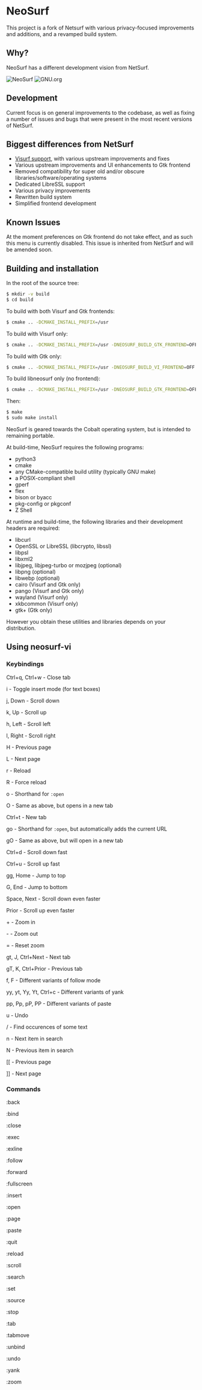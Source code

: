 # NeoSurf

This project is a fork of Netsurf with various privacy-focused improvements and additions, and a revamped build system.

## Why?
NeoSurf has a different development vision from NetSurf.

![NeoSurf](img/scr1.png?raw=true "NeoSurf Homepage")
![GNU.org](img/scr2.png?raw=true "GNU.org")

## Development
Current focus is on general improvements to the codebase, as well as fixing a number of issues and bugs that were present in the most recent versions of NetSurf.

## Biggest differences from NetSurf
* [Visurf support](https://sr.ht/~sircmpwn/visurf/), with various upstream improvements and fixes
* Various upstream improvements and UI enhancements to Gtk frontend
* Removed compatibility for super old and/or obscure libraries/software/operating systems
* Dedicated LibreSSL support
* Various privacy improvements
* Rewritten build system
* Simplified frontend development

## Known Issues
At the moment preferences on Gtk frontend do not take effect, and as such this menu is currently disabled. This issue is inherited from NetSurf and will be amended soon.

## Building and installation
In the root of the source tree:
```sh
$ mkdir -v build
$ cd build
```

To build with both Visurf and Gtk frontends:
```sh
$ cmake .. -DCMAKE_INSTALL_PREFIX=/usr
```
To build with Visurf only:
```sh
$ cmake .. -DCMAKE_INSTALL_PREFIX=/usr -DNEOSURF_BUILD_GTK_FRONTEND=OFF
```
To build with Gtk only:
```sh
$ cmake .. -DCMAKE_INSTALL_PREFIX=/usr -DNEOSURF_BUILD_VI_FRONTEND=OFF
```
To build libneosurf only (no frontend):
```sh
$ cmake .. -DCMAKE_INSTALL_PREFIX=/usr -DNEOSURF_BUILD_GTK_FRONTEND=OFF -DNEOSURF_BUILD_VI_FRONTEND=OFF
```

Then:
```sh
$ make
$ sudo make install
```

NeoSurf is geared towards the Cobalt operating system, but is intended to remaining portable.

At build-time, NeoSurf requires the following programs:
* python3
* cmake
* any CMake-compatible build utility (typically GNU make)
* a POSIX-compliant shell
* gperf
* flex
* bison or byacc
* pkg-config or pkgconf
* Z Shell

At runtime and build-time, the following libraries and their development headers are required:
* libcurl
* OpenSSL or LibreSSL (libcrypto, libssl)
* libpsl
* libxml2
* libjpeg, libjpeg-turbo or mozjpeg (optional)
* libpng (optional)
* libwebp (optional)
* cairo (Visurf and Gtk only)
* pango (Visurf and Gtk only)
* wayland (Visurf only)
* xkbcommon (Visurf only)
* gtk+ (Gtk only)

However you obtain these utilities and libraries depends on your distribution.

## Using neosurf-vi
### Keybindings
Ctrl+q, Ctrl+w - Close tab

i - Toggle insert mode (for text boxes)

j, Down - Scroll down

k, Up - Scroll up

h, Left - Scroll left

l, Right - Scroll right

H - Previous page

L - Next page

r - Reload

R - Force reload

o - Shorthand for `:open`

O - Same as above, but opens in a new tab

Ctrl+t - New tab

go - Shorthand for `:open`, but automatically adds the current URL

gO - Same as above, but will open in a new tab

Ctrl+d - Scroll down fast

Ctrl+u - Scroll up fast

gg, Home - Jump to top

G, End - Jump to bottom

Space, Next - Scroll down even faster

Prior - Scroll up even faster

\+ - Zoom in

\- - Zoom out

= - Reset zoom

gt, J, Ctrl+Next - Next tab

gT, K, Ctrl+Prior - Previous tab

f, F - Different variants of follow mode

yy, yt, Yy, Yt, Ctrl+c - Different variants of yank

pp, Pp, pP, PP - Different variants of paste

u - Undo

/ - Find occurences of some text

n - Next item in search

N - Previous item in search

[[ - Previous page

]] - Next page

### Commands
:back

:bind

:close

:exec

:exline

:follow

:forward

:fullscreen

:insert

:open

:page

:paste

:quit

:reload

:scroll

:search

:set

:source

:stop

:tab

:tabmove

:unbind

:undo

:yank

:zoom
